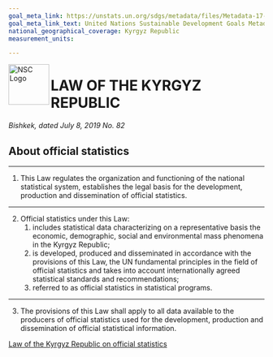 ```yaml
---
goal_meta_link: https://unstats.un.org/sdgs/metadata/files/Metadata-17-18-02.pdf
goal_meta_link_text: United Nations Sustainable Development Goals Metadata (pdf 468kB)
national_geographical_coverage: Kyrgyz Republic
measurement_units: 

---
```

<img src="https://www.stat.gov.kg/static/images/logoruscolor.svg" alt="NSC Logo" width="80" align="left">

# LAW OF THE KYRGYZ REPUBLIC

*Bishkek, dated July 8, 2019 No. 82*
## About official statistics

***

1. This Law regulates the organization and functioning of the national statistical system, establishes the legal basis for the development, production and dissemination of official statistics.

***

2. Official statistics under this Law:
   1. includes statistical data characterizing on a representative basis the economic, demographic, social and environmental mass phenomena in the Kyrgyz Republic;
   2. is developed, produced and disseminated in accordance with the provisions of this Law, the UN fundamental principles in the field of official statistics and takes into account internationally agreed statistical standards and recommendations;
   3. referred to as official statistics in statistical programs.

***

3. The provisions of this Law shall apply to all data available to the producers of official statistics used for the development, production and dissemination of official statistical information.

[Law of the Kyrgyz Republic on official statistics](https://cbd.minjust.gov.kg/4-2731/edition/9007/ru)
